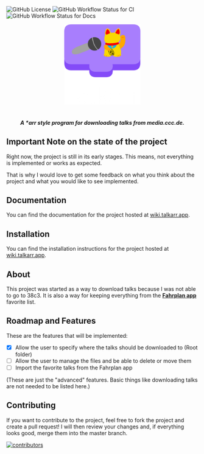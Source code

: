 ![GitHub License](https://img.shields.io/github/license/talkarr/talkarr?style=for-the-badge&color=%239b69ff)
![GitHub Workflow Status for CI](https://img.shields.io/github/actions/workflow/status/talkarr/talkarr/ci.yml?style=for-the-badge&label=CI)
![GitHub Workflow Status for Docs](https://img.shields.io/github/actions/workflow/status/talkarr/talkarr/docs.yml?style=for-the-badge&label=Docs)

<p align="center" style="padding-bottom: 16px" id="logo">
<img src="assets/logo_with_text_no_padding.png" alt="Talkarr Logo" width="200" />
</p>

<h5 align="center">
A *arr style program for downloading talks from media.ccc.de.
</h5>

## Important Note on the state of the project

Right now, the project is still in its early stages. This means, not everything is implemented or works as expected.

That is why I would love to get some feedback on what you think about the project and what you would like to see implemented.

## Documentation

You can find the documentation for the project hosted at [wiki.talkarr.app](https://wiki.talkarr.app).

## Installation

You can find the installation instructions for the project hosted at [wiki.talkarr.app](https://wiki.talkarr.app/deployment/).

## About

This project was started as a way to download talks because I was not able to go to 38c3.
It is also a way for keeping everything from the [**Fahrplan app**](https://github.com/EventFahrplan/EventFahrplan) favorite list.

## Roadmap and Features

These are the features that will be implemented:

- [x] Allow the user to specify where the talks should be downloaded to (Root folder)
- [ ] Allow the user to manage the files and be able to delete or move them
- [ ] Import the favorite talks from the Fahrplan app

(These are just the "advanced" features. Basic things like downloading talks are not needed to be listed here.)


## Contributing

If you want to contribute to the project, feel free to fork the project and create a pull request! I will then review your changes and, if everything looks good, merge them into the master branch.

<a href="https://github.com/talkarr/talkarr/graphs/contributors">
  <img src="https://contrib.rocks/image?repo=talkarr/talkarr" alt="contributors" />
</a>
